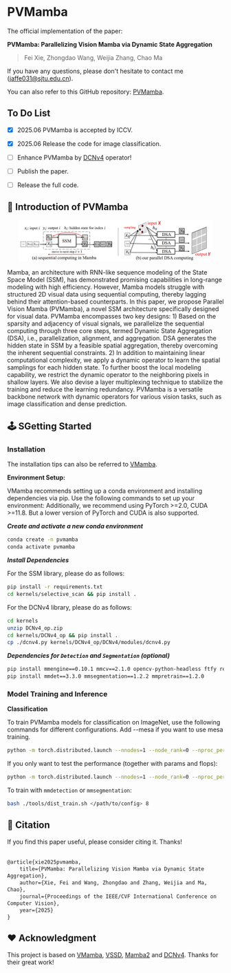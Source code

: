 # PVMamba

The official implementation of the paper:

**PVMamba: Parallelizing Vision Mamba via Dynamic State Aggregation**
>  Fei Xie, Zhongdao Wang, Weijia Zhang, Chao Ma

If you have any questions, please don't hesitate to contact me  (jaffe031@sjtu.edu.cn). 

You can also refer to this GitHub repository: [PVMamba](https://github.com/phiphiphi31/PVMamba).

## To Do List

- [x] 2025.06 PVMamba is accepted by ICCV.
- [x] 2025.06 Release the code for image classification.
- [ ] Enhance PVMamba by [DCNv4](https://arxiv.org/pdf/2211.05778) operator!
- [ ] Publish the paper. 
- [ ] Release the full code. 


## 📜 Introduction of PVMamba

<p align="center">
<img src="assets/pvmamba1.png", width="90%">
</p>

Mamba, an architecture with RNN-like sequence modeling of the State Space Model (SSM), has demonstrated promising capabilities in long-range modeling with high efficiency. However, Mamba models struggle with structured 2D visual data using sequential computing, thereby lagging behind their attention-based counterparts. In this paper, we propose Parallel Vision Mamba (PVMamba), a novel SSM architecture specifically designed for visual data. PVMamba encompasses two key designs: 1) Based on the sparsity and adjacency of visual signals, we parallelize the sequential computing through three core steps, termed Dynamic State Aggregation (DSA), i.e., parallelization, alignment, and aggregation. DSA generates the hidden state in SSM by a feasible spatial aggregation, thereby overcoming the inherent sequential constraints. 2) In addition to maintaining linear computational complexity, we apply a dynamic operator to learn the spatial samplings for each hidden state. To further boost the local modeling capability, we restrict the dynamic operator to the neighboring pixels in shallow layers. We also devise a layer multiplexing technique to stabilize the training and reduce the learning redundancy. PVMamba is a versatile backbone network with dynamic operators for various vision tasks, such as image classification and dense prediction.

## 🕹️ SGetting Started

### Installation

The installation tips can also be referred to [VMamba](https://github.com/MzeroMiko/VMamba/tree/main). 

**Environment Setup:**

VMamba recommends setting up a conda environment and installing dependencies via pip. Use the following commands to set up your environment:
Additionally, we recommend using PyTorch >=2.0, CUDA >=11.8. But a lower version of PyTorch and CUDA is also supported.

***Create and activate a new conda environment***

```bash
conda create -n pvmamba
conda activate pvmamba
```

***Install Dependencies***

For the SSM library, please do as follows:

```bash
pip install -r requirements.txt
cd kernels/selective_scan && pip install .
```
For the DCNv4 library, please do as follows:

```bash
cd kernels
unzip DCNv4_op.zip
cd kernels/DCNv4_op && pip install .
cp ./dcnv4.py kernels/DCNv4_op/DCNv4/modules/dcnv4.py
```

***Dependencies for `Detection` and `Segmentation` (optional)***

```bash
pip install mmengine==0.10.1 mmcv==2.1.0 opencv-python-headless ftfy regex
pip install mmdet==3.3.0 mmsegmentation==1.2.2 mmpretrain==1.2.0
```

### Model Training and Inference

**Classification**

To train PVMamba models for classification on ImageNet, use the following commands for different configurations. Add --mesa if you want to use mesa training. 

```bash
python -m torch.distributed.launch --nnodes=1 --node_rank=0 --nproc_per_node=8 --master_addr="127.0.0.1" --master_port=29501 main.py --cfg </path/to/config> --batch-size 128 --data-path </path/of/dataset> --output /tmp
```

If you only want to test the performance (together with params and flops):

```bash
python -m torch.distributed.launch --nnodes=1 --node_rank=0 --nproc_per_node=1 --master_addr="127.0.0.1" --master_port=29501 main.py --cfg </path/to/config> --batch-size 128 --data-path </path/of/dataset> --output /tmp --pretrained </path/of/checkpoint>
```


To train with `mmdetection` or `mmsegmentation`:
```bash
bash ./tools/dist_train.sh </path/to/config> 8
```

## 🤗 Citation

If you find this paper useful, please consider citing it. Thanks!

```

@article{xie2025pvmamba,
    title={PVMamba: Parallelizing Vision Mamba via Dynamic State Aggregation},
    author={Xie, Fei and Wang, Zhongdao and Zhang, Weijia and Ma, Chao},
    journal={Proceedings of the IEEE/CVF International Conference on Computer Vision},
    year={2025}
}

```

## ❤️ Acknowledgment

This project is based on [VMamba](https://github.com/MzeroMiko/VMamba/tree/main), [VSSD](https://arxiv.org/pdf/2407.18559), [Mamba2](https://arxiv.org/abs/2405.21060) and [DCNv4](https://arxiv.org/pdf/2211.05778). Thanks for their great work!


